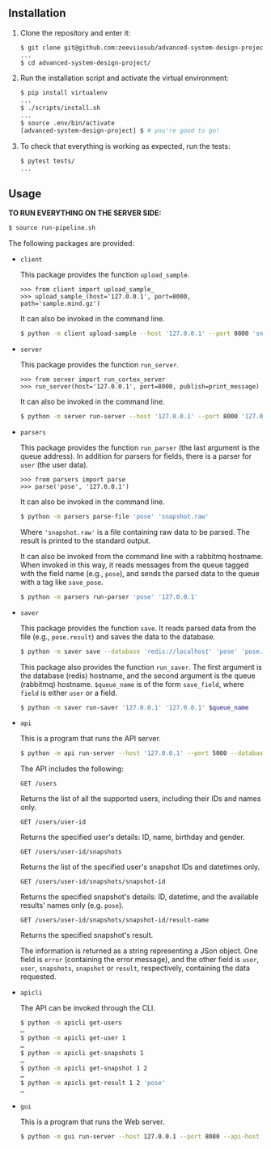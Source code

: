 ## Installation

1. Clone the repository and enter it:

    ```sh
    $ git clone git@github.com:zeeviiosub/advanced-system-design-project.git
    ...
    $ cd advanced-system-design-project/
    ```

2. Run the installation script and activate the virtual environment:

    ```sh
    $ pip install virtualenv
    ...
    $ ./scripts/install.sh
    ...
    $ source .env/bin/activate
    [advanced-system-design-project] $ # you're good to go!
    ```

3. To check that everything is working as expected, run the tests:


    ``` sh
    $ pytest tests/
    ...
    ```

## Usage

**TO RUN EVERYTHING ON THE SERVER SIDE:**
```sh
$ source run-pipeline.sh
```
The following packages are provided:

- `client`

    This package provides the function `upload_sample`.

    ```pycon
    >>> from client import upload_sample_
    >>> upload_sample_(host='127.0.0.1', port=8000, path='sample.mind.gz')
    ```
    
    It can also be invoked in the command line.
    
    ```sh
    $ python -m client upload-sample --host '127.0.0.1' --port 8000 'snapshot.mind.gz'
    ```

- `server`

  This package provides the function `run_server`.
  
    ```pycon
    >>> from server import run_cortex_server
    >>> run_server(host='127.0.0.1', port=8000, publish=print_message)
    ```
  It can also be invoked in the command line.
    ```sh
    $ python -m server run-server --host '127.0.0.1' --port 8000 '127.0.0.1'
    ```
 
 - `parsers`

    This package provides the function `run_parser` (the last argument is the queue address).
    In addition for parsers for fields, there is a parser for `user` (the user data).
  
    ```pycon
    >>> from parsers import parse
    >>> parse('pose', '127.0.0.1')
    ```
  
    It can also be invoked in the command line.
  
    ```sh
    $ python -m parsers parse-file 'pose' 'snapshot.raw'
    ```
  
    Where `'snapshot.raw'` is a file containing raw data to be parsed. The result is printed to the standard output.
  
  
    It can also be invoked from the command line with a rabbitmq hostname. When invoked in this way, it reads messages from the queue tagged with the field name (e.g., `pose`), and sends the parsed data to the queue with a tag like `save_pose`.
  
    ```sh
    $ python -m parsers run-parser 'pose' '127.0.0.1'
    ```
  
  
 - `saver`

    This package provides the function `save`. It reads parsed data from the file (e.g., `pose.result`) and saves the data to the database.
  
    ```sh
    $ python -m saver save --database 'redis://localhost' 'pose' 'pose.result'
    ```
  
    This package also provides the function `run_saver`.
    The first argument is the database (redis) hostname, and the second argument is the queue (rabbitmq) hostname.
    `$queue_name` is of the form `save_field`, where `field` is either `user` or a field.
  
    ```sh
    $ python -m saver run-saver '127.0.0.1' '127.0.0.1' $queue_name 
    ```
    
  - `api`
  
    This is a program that runs the API server.
  
    ```sh
    $ python -m api run-server --host '127.0.0.1' --port 5000 --database '127.0.0.1'
    ```
  
    The API includes the following:
  
    `GET /users`
  
    Returns the list of all the supported users, including their IDs and names only.
  
    `GET /users/user-id`
  
    Returns the specified user's details: ID, name, birthday and gender.
  
    `GET /users/user-id/snapshots`
  
    Returns the list of the specified user's snapshot IDs and datetimes only.
  
    `GET /users/user-id/snapshots/snapshot-id`
  
    Returns the specified snapshot's details: ID, datetime, and the available results' names only (e.g. `pose`).
  
    `GET /users/user-id/snapshots/snapshot-id/result-name`
  
    Returns the specified snapshot's result.
  
    The information is returned as a string representing a JSon object. One field is `error` (containing the error message), and the other field is `user`, `user`, `snapshots`, `snapshot` or `result`, respectively, containing the data requested.
  
  - `apicli`
  
    The API can be invoked through the CLI.
  
    ```sh
    $ python -m apicli get-users
    …
    $ python -m apicli get-user 1
    …
    $ python -m apicli get-snapshots 1
    …
    $ python -m apicli get-snapshot 1 2
    …
    $ python -m apicli get-result 1 2 'pose'
    …
    ```

- `gui`

    This is a program that runs the Web server.
    
    ```sh
    $ python -m gui run-server --host 127.0.0.1 --port 8080 --api-host 127.0.0.1 --api-port 5000
    ```
